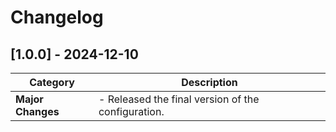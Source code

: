 # Changelog

## [1.0.0] - 2024-12-10

| **Category**      | **Description**                                                                                                     |
| ----------------- |---------------------------------------------------------------------------------------------------------------------|
| **Major Changes** | - Released the final version of the configuration. |

